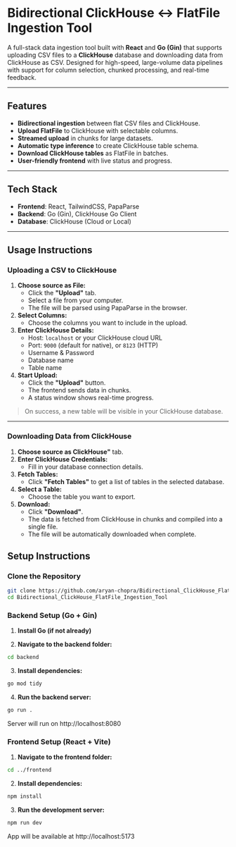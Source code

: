 # Bidirectional ClickHouse ↔ FlatFile Ingestion Tool

A full-stack data ingestion tool built with **React** and **Go (Gin)** that supports uploading CSV files to a **ClickHouse** database and downloading data from ClickHouse as CSV. Designed for high-speed, large-volume data pipelines with support for column selection, chunked processing, and real-time feedback.

---

##  Features

-  **Bidirectional ingestion** between flat CSV files and ClickHouse.
-  **Upload FlatFile** to ClickHouse with selectable columns.
-  **Streamed upload** in chunks for large datasets.
-  **Automatic type inference** to create ClickHouse table schema.
-  **Download ClickHouse tables** as FlatFile in batches.
-  **User-friendly frontend** with live status and progress.

---

##  Tech Stack

- **Frontend**: React, TailwindCSS, PapaParse
- **Backend**: Go (Gin), ClickHouse Go Client
- **Database**: ClickHouse (Cloud or Local)

---

##  Usage Instructions

###  Uploading a CSV to ClickHouse

1. **Choose source as File:**
   - Click the **"Upload"** tab.
   - Select a file from your computer.
   - The file will be parsed using PapaParse in the browser.
2. **Select Columns:**
   - Choose the columns you want to include in the upload.
3. **Enter ClickHouse Details:**
   - Host: `localhost` or your ClickHouse cloud URL
   - Port: `9000` (default for native), or `8123` (HTTP)
   - Username & Password
   - Database name
   - Table name
4. **Start Upload:**
   - Click the **"Upload"** button.
   - The frontend sends data in chunks.
   - A status window shows real-time progress.

> On success, a new table will be visible in your ClickHouse database.

---

###  Downloading Data from ClickHouse

1. **Choose source as ClickHouse"** tab.
2. **Enter ClickHouse Credentials:**
   - Fill in your database connection details.
3. **Fetch Tables:**
   - Click **"Fetch Tables"** to get a list of tables in the selected database.
4. **Select a Table:**
   - Choose the table you want to export.
5. **Download:**
   - Click **"Download"**.
   - The data is fetched from ClickHouse in chunks and compiled into a single file.
   - The file will be automatically downloaded when complete.
  
##  Setup Instructions

### Clone the Repository

```bash
git clone https://github.com/aryan-chopra/Bidirectional_ClickHouse_FlatFile_Ingestion_Tool.git
cd Bidirectional_ClickHouse_FlatFile_Ingestion_Tool
```

### Backend Setup (Go + Gin)
1. **Install Go (if not already)**

2. **Navigate to the backend folder:**
```bash
cd backend
```
3. **Install dependencies:**

```bash
go mod tidy
```

4. **Run the backend server:**
```bash
go run .
```
Server will run on http://localhost:8080

### Frontend Setup (React + Vite)
1. **Navigate to the frontend folder:**
```bash
cd ../frontend
```

2. **Install dependencies:**
```bash
npm install
```

3. **Run the development server:**

```bash
npm run dev
```
App will be available at http://localhost:5173
